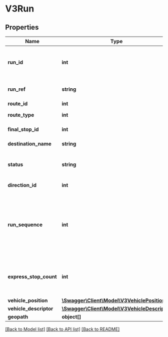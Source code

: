 # V3Run

## Properties
Name | Type | Description | Notes
------------ | ------------- | ------------- | -------------
**run_id** | **int** | Numeric trip/service run identifier. Defaults to -1 when run identifier is Alphanumeric | [optional] 
**run_ref** | **string** | Alphanumeric trip/service run identifier | [optional] 
**route_id** | **int** | Route identifier | [optional] 
**route_type** | **int** | Transport mode identifier | [optional] 
**final_stop_id** | **int** | stop_id of final stop of run | [optional] 
**destination_name** | **string** | Name of destination of run | [optional] 
**status** | **string** | Status of metropolitan train run; returns \&quot;scheduled\&quot; for other modes | [optional] 
**direction_id** | **int** | Direction of travel identifier | [optional] 
**run_sequence** | **int** | Chronological sequence of the trip/service run on the route in direction. Order ascendingly by this field to get chronological order (earliest first) of runs with the same route_id and direction_id. | [optional] 
**express_stop_count** | **int** | The number of remaining skipped/express stations for the run/service from a stop | [optional] 
**vehicle_position** | [**\Swagger\Client\Model\V3VehiclePosition**](V3VehiclePosition.md) |  | [optional] 
**vehicle_descriptor** | [**\Swagger\Client\Model\V3VehicleDescriptor**](V3VehicleDescriptor.md) |  | [optional] 
**geopath** | **object[]** | Geopath of the route | [optional] 

[[Back to Model list]](../../README.md#documentation-for-models) [[Back to API list]](../../README.md#documentation-for-api-endpoints) [[Back to README]](../../README.md)

